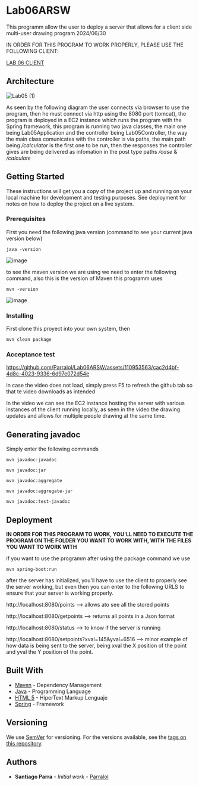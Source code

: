 # Lab06ARSW

This programm allow the user to deploy a server that allows for a client side multi-user drawing program
2024/06/30

IN ORDER FOR THIS PROGRAM TO WORK PROPERLY, PLEASE USE THE FOLLOWING CLIENT:

[LAB 06 CLIENT](https://github.com/Parralol/Lab06ARSW-Client/tree/main)

## Architecture 
![Lab05 (1)](https://github.com/Parralol/Lab05ARSW/assets/110953563/6b9a1c06-4762-4ab5-bc01-09e6b77a9310)

As seen by the following diagram the user connects via browser to use the program, then he must connect via http using the 8080 port (tomcat), the program is deployed in a EC2 instance which runs the program with the Spring framework, this program is running two java classes, the main one being Lab05Application and the controller being Lab05Controller, the way the main class comunicates with the controller is via paths, the main path being _/calculator_ is the first one to be run, then the responses the controller gives are being delivered as infomation in the post type paths _/case_ & _/calculate_

## Getting Started

These instructions will get you a copy of the project up and running on your local machine for development and testing purposes. See deployment for notes on how to deploy the project on a live system.

### Prerequisites

First you need the following java version (command to see your current java version below)

```
java -version
```

![image](https://github.com/Parralol/Lab05ARSW/assets/110953563/87192abf-bebd-4d74-ad1e-e62a94405c43)

to see the maven version we are using we need to enter the following command, also this is the version of Maven this programm uses

```
mvn -version
```

![image](https://github.com/Parralol/Lab05ARSW/assets/110953563/8711cee6-e4ba-47ae-b46c-8984142890bb)


### Installing

First clone this proyect into your own system, then 

```
mvn clean package
```

### Acceptance test


https://github.com/Parralol/Lab06ARSW/assets/110953563/cac2d4bf-4d8c-4023-9336-6d97e072d54e

in case the video does not load, simply press F5 to refresh the github tab so that te video downloads as intended

In the video we can see the EC2 instance hosting the server with various instances of the client running locally, as seen in the video the drawing updates and allows for multiple people drawing at the same time.

## Generating javadoc

Simply enter the following commands

```
mvn javadoc:javadoc
```

```
mvn javadoc:jar
```

```
mvn javadoc:aggregate
```

```
mvn javadoc:aggregate-jar
```

```
mvn javadoc:test-javadoc 
```

## Deployment

**IN ORDER FOR THIS PROGRAM TO WORK, YOU'LL NEED TO EXECUTE THE PROGRAM ON THE FOLDER YOU WANT TO WORK WITH, WITH THE FILES YOU WANT TO WORK WITH**

if you want to use the programm after using the package command we use

```
mvn spring-boot:run
```

after the server has initialized, you'll have to use the client to properly see the server working, but even then you can enter to the following URLS to ensure that your server is working properly.

http://localhost:8080/points   --> allows ato see all the stored points

http://localhost:8080/getpoints  --> returns all points in a Json format

http://localhost:8080/status  --> to know if the server is running

http://localhost:8080/setpoints?xval=145&yval=6516 --> minor example of how data is being sent to the server, being xval the X position of the point and yval the Y position of the point.

## Built With

* [Maven](https://maven.apache.org/) - Dependency Management
* [Java](https://www.oracle.com/java/technologies/) - Programming Language
* [HTML 5](https://html.spec.whatwg.org/multipage/) - HiperText Markup Lenguaje
* [Spring](https://spring.io/) - Framework

## Versioning

We use [SemVer](http://semver.org/) for versioning. For the versions available, see the [tags on this repository](https://github.com/your/project/tags). 

## Authors

* **Santiago Parra** - *Initial work* - [Parralol](https://github.com/Parralol)
